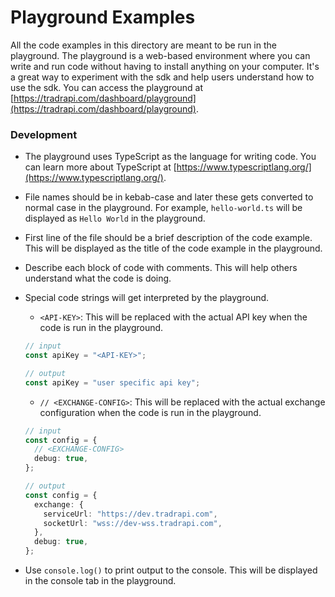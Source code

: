 # Playground Examples

All the code examples in this directory are meant to be run in the playground. The playground is a web-based environment where you can write and run code without having to install anything on your computer. It's a great way to experiment with the sdk and help users understand how to use the sdk. You can access the playground at [https://tradrapi.com/dashboard/playground](https://tradrapi.com/dashboard/playground).

### Development

- The playground uses TypeScript as the language for writing code. You can learn more about TypeScript at [https://www.typescriptlang.org/](https://www.typescriptlang.org/).

- File names should be in kebab-case and later these gets converted to normal case in the playground. For example, `hello-world.ts` will be displayed as `Hello World` in the playground.

- First line of the file should be a brief description of the code example. This will be displayed as the title of the code example in the playground.

- Describe each block of code with comments. This will help others understand what the code is doing.

- Special code strings will get interpreted by the playground.

  - `<API-KEY>`: This will be replaced with the actual API key when the code is run in the playground.

  ```typescript
  // input
  const apiKey = "<API-KEY>";

  // output
  const apiKey = "user specific api key";
  ```

  - `// <EXCHANGE-CONFIG>`: This will be replaced with the actual exchange configuration when the code is run in the playground.

  ```typescript
  // input
  const config = {
    // <EXCHANGE-CONFIG>
    debug: true,
  };

  // output
  const config = {
    exchange: {
      serviceUrl: "https://dev.tradrapi.com",
      socketUrl: "wss://dev-wss.tradrapi.com",
    },
    debug: true,
  };
  ```

- Use `console.log()` to print output to the console. This will be displayed in the console tab in the playground.
